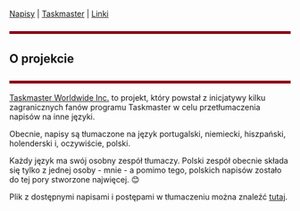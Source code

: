 [Napisy](https://github.com/Hannytime/Hannytime/blob/main/TMSub.md) | [Taskmaster](https://github.com/Hannytime/Hannytime/blob/main/Taskmaster.md) | [Linki](https://github.com/Hannytime/Hannytime/blob/main/Links.md)

![line](line.png)

## **O projekcie**

![line](line.png)

[Taskmaster Worldwide Inc.](https://mobile.twitter.com/tmworldwideinc) to projekt, który powstał z inicjatywy kilku zagranicznych fanów programu Taskmaster w celu przetłumaczenia napisów na inne języki.

Obecnie, napisy są tłumaczone na język portugalski, niemiecki, hiszpański, holenderski i, oczywiście, polski.

Każdy język ma swój osobny zespół tłumaczy.
Polski zespół obecnie składa się tylko z jednej osoby - mnie - a pomimo tego, polskich napisów zostało do tej pory stworzone najwięcej. 😊

Plik z dostępnymi napisami i postępami w tłumaczeniu można znaleźć [tutaj](https://docs.google.com/spreadsheets/d/1I6Kq2BzAcovkr0hPrZ4f7SL81P73G3xnLjt0YQKPir4/edit#gid=0).